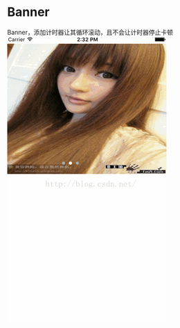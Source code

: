 # Banner
Banner，添加计时器让其循环滚动，且不会让计时器停止卡顿 
![image](https://github.com/RookieForMingge/Banner/blob/master/1.gif?raw=true)
